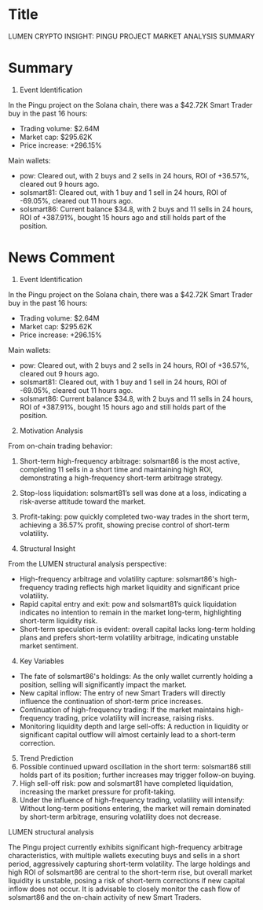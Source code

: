 # Title
LUMEN CRYPTO INSIGHT: PINGU PROJECT MARKET ANALYSIS SUMMARY

# Summary
1. Event Identification

In the Pingu project on the Solana chain, there was a $42.72K Smart Trader buy in the past 16 hours:
- Trading volume: $2.64M
- Market cap: $295.62K
- Price increase: +296.15%

Main wallets:
- pow: Cleared out, with 2 buys and 2 sells in 24 hours, ROI of +36.57%, cleared out 9 hours ago.
- solsmart81: Cleared out, with 1 buy and 1 sell in 24 hours, ROI of -69.05%, cleared out 11 hours ago.
- solsmart86: Current balance $34.8, with 2 buys and 11 sells in 24 hours, ROI of +387.91%, bought 15 hours ago and still holds part of the position.

# News Comment
1. Event Identification

In the Pingu project on the Solana chain, there was a $42.72K Smart Trader buy in the past 16 hours:
- Trading volume: $2.64M
- Market cap: $295.62K
- Price increase: +296.15%

Main wallets:
- pow: Cleared out, with 2 buys and 2 sells in 24 hours, ROI of +36.57%, cleared out 9 hours ago.
- solsmart81: Cleared out, with 1 buy and 1 sell in 24 hours, ROI of -69.05%, cleared out 11 hours ago.
- solsmart86: Current balance $34.8, with 2 buys and 11 sells in 24 hours, ROI of +387.91%, bought 15 hours ago and still holds part of the position.

2. Motivation Analysis

From on-chain trading behavior:
1. Short-term high-frequency arbitrage: solsmart86 is the most active, completing 11 sells in a short time and maintaining high ROI, demonstrating a high-frequency short-term arbitrage strategy.
2. Stop-loss liquidation: solsmart81’s sell was done at a loss, indicating a risk-averse attitude toward the market.
3. Profit-taking: pow quickly completed two-way trades in the short term, achieving a 36.57% profit, showing precise control of short-term volatility.

3. Structural Insight

From the LUMEN structural analysis perspective:
- High-frequency arbitrage and volatility capture: solsmart86's high-frequency trading reflects high market liquidity and significant price volatility.
- Rapid capital entry and exit: pow and solsmart81’s quick liquidation indicates no intention to remain in the market long-term, highlighting short-term liquidity risk.
- Short-term speculation is evident: overall capital lacks long-term holding plans and prefers short-term volatility arbitrage, indicating unstable market sentiment.

4. Key Variables
- The fate of solsmart86's holdings: As the only wallet currently holding a position, selling will significantly impact the market.
- New capital inflow: The entry of new Smart Traders will directly influence the continuation of short-term price increases.
- Continuation of high-frequency trading: If the market maintains high-frequency trading, price volatility will increase, raising risks.
- Monitoring liquidity depth and large sell-offs: A reduction in liquidity or significant capital outflow will almost certainly lead to a short-term correction.

5. Trend Prediction
1. Possible continued upward oscillation in the short term: solsmart86 still holds part of its position; further increases may trigger follow-on buying.
2. High sell-off risk: pow and solsmart81 have completed liquidation, increasing the market pressure for profit-taking.
3. Under the influence of high-frequency trading, volatility will intensify: Without long-term positions entering, the market will remain dominated by short-term arbitrage, ensuring volatility does not decrease.

LUMEN structural analysis

The Pingu project currently exhibits significant high-frequency arbitrage characteristics, with multiple wallets executing buys and sells in a short period, aggressively capturing short-term volatility. The large holdings and high ROI of solsmart86 are central to the short-term rise, but overall market liquidity is unstable, posing a risk of short-term corrections if new capital inflow does not occur. It is advisable to closely monitor the cash flow of solsmart86 and the on-chain activity of new Smart Traders.

